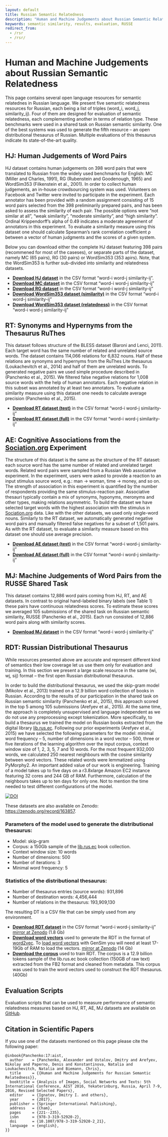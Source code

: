 ```yaml
---
layout: default
title: Russian Semantic Relatedness
description: "Human and Machine Judgements about Russian Semantic Relatedness."
keywords: semantic similarity, results, evaluation, RUSSE
redirect_from:
  - /rsr
  - /rsr/
---
```


# Human and Machine Judgements about Russian Semantic Relatedness

This page contains several open language resources for semantic relatednes in Russian language. We present five semantic relatedness resources for Russian, each being a list of triples (word_i, word_j, similarity_ij). Four of them are designed for evaluation of semantic relatedness, each complementing another in terms of relation type. These benchmarks were used in a shared task on Russian semantic similarity. One of the best systems was used to generate the fifth resource – an open distributional thesaurus of Russian. Multiple evaluations of this thesaurus indicate its state-of-the-art quality.

## HJ: Human Judgements of Word Pairs

HJ dataset contains human judgements on 398 word pairs that were translated to Russian from the widely used benchmarks for English: MC (Miller and Charles, 1991), RG (Rubenstein and Goodenough, 1965) and WordSim353 (Filkenstein et al., 2001). In order to collect human judgements, an in-house crowdsourcing system was used. Volunteers on Facebook and Twitter were invited to participate in the experiment. Each annotator has been provided with a random assignment consisting of 15 word pairs selected from the 398 preliminarily prepared pairs, and has been asked to assess the similarity of each pair. The possible options were “not similar at all”, “weak similarity”, “moderate similarity”, and “high similarity”. Ordinal Krippendorff’s alpha of 0.49 indicates a moderate agreement of annotators in this experiment. To evaluate a similarity measure using this dataset one should calculate Spearman’s rank correlation coefficient ρ between a vector of human judgments and the scores of a given system.

Below you can download either the complete HJ dataset featuring 398 pairs (recommened for most of the caseses), or separate parts of the dataset, namely MC (65 pairs), RG (30 pairs) or WordSim353 (353 apirs). Note, that the WordSim353 is further sub-divided into similarity and relatedness datasets.

* [**Download HJ dataset**](https://github.com/nlpub/russe-evaluation/blob/master/russe/evaluation/hj.csv) in the CSV format “word-i word-j similarity-ij”.
* [**Download MC dataset**](https://github.com/nlpub/russe-evaluation/blob/master/russe/evaluation/hj-mc.csv) in the CSV format “word-i word-j similarity-ij”
* [**Download RG dataset**](https://github.com/nlpub/russe-evaluation/blob/master/russe/evaluation/hj-rg.csv) in the CSV format “word-i word-j similarity-ij”
* [**Download WordSim353 dataset (similarity)**](https://github.com/nlpub/russe-evaluation/blob/master/russe/evaluation/hj-wordsim353-similarity.csv) in the CSV format “word-i word-j similarity-ij”
* [**Download WordSim353 dataset (relatedness)**](https://github.com/nlpub/russe-evaluation/blob/master/russe/evaluation/hj-wordsim353-relatedness.csv) in the CSV format “word-i word-j similarity-ij”

## RT: Synonyms and Hypernyms from the Thesaurus RuThes

This dataset follows structure of the BLESS dataset (Baroni and Lenci, 2011). Each target word has the same number of related and unrelated source words. The dataset contains 114,066 relations for 6,832 nouns. Half of these relations are synonyms and hypernyms from the RuThes Lite thesaurus (Loukachevitch et al., 2014) and half of them are unrelated words. To generated negative pairs we used simple procedure described in (Panchenko et al., 2015). We filtered false negative relations for 1,008 source words with the help of human annotators. Each negative relation in this subset was annotated by at least two annotators. To evaluate a similarity measure using this dataset one needs to calculate average precision (Panchenko et al., 2015).

* [**Download RT dataset (test)**](https://github.com/nlpub/russe-evaluation/blob/master/russe/evaluation/rt-test.csv) in the CSV format “word-i word-j similarity-ij”
* [**Download RT dataset (full)**](https://raw.githubusercontent.com/nlpub/russe-evaluation/master/russe/evaluation/rt.csv) in the CSV format “word-i word-j similarity-ij”

## AE: Cognitive Associations from the [Sociation.org](http://Sociation.org) Experiment

The structure of this dataset is the same as the structure of the RT dataset: each source word has the same number of related and unrelated target words. Related word pairs were sampled from a Russian Web associative experiment. In the experiment, users were asked to provide a reaction to an input stimulus source word, e.g.: man → woman, time → money, and so on. The strength of association in this experiment is quantified by the number of respondents providing the same stimulus-reaction pair. Associative thesauri typically contain a mix of synonyms, hyponyms, meronyms and other types, making relations asymmetric. To build the dataset we have selected target words with the highest association with the stimulus in [Sociation.org](http://Sociation.org) data. Like with the other datasets, we used only single-word nouns. Similarly to the RT dataset, we automatically generated negative word pairs and manually filtered false negatives for a subset of 1,501 pairs. As with the RT dataset, to evaluate a similarity measure based on this dataset one should use average precision.

* [**Download AE dataset (test)**](https://github.com/nlpub/russe-evaluation/blob/master/russe/evaluation/ae2-test.csv) in the CSV format “word-i word-j similarity-ij”
* [**Download AE dataset (full)**](https://raw.githubusercontent.com/nlpub/russe-evaluation/master/russe/evaluation/ae2.csv) in the CSV format “word-i word-j similarity-ij”

## MJ: Machine Judgements of Word Pairs from the RUSSE Shared Task

This dataset contains 12,886 word pairs coming from HJ, RT, and AE datasets. In contrast to original hand-labeled binary labels (see Table 1) these pairs have continuous relatedness scores. To estimate these scores we averaged 105 submissions of the shared task on Russian semantic similarity, RUSSE (Panchenko et al., 2015). Each run consisted of 12,886 word pairs along with similarity scores.

* [**Download MJ dataset**](https://github.com/nlpub/russe-evaluation/blob/master/russe/evaluation/mj.csv) in the CSV format “word-i word-j similarity-ij”

## RDT: Russian Distributional Thesaurus

While resources presented above are accurate and represent different kind of semantics their low coverage let us use them only for evaluation and training. In this section we present a large scale resource in the same (wi, wj, sij) format – the first open Russian distributional thesaurus.

In order to build the distributional thesaurus, we used the skip-gram model (Mikolov et al., 2013) trained on a 12.9 billion word collection of books in Russian. According to the results of our participation in the shared task on Russian semantic similarity (Panchenko et al., 2015), this approach scored in the top 5 among 105 submissions (Arefyev et al., 2015). At the same time, the approach is completely unsupervised and language independent as we do not use any preprocessing except tokenization. More specifically, to build a thesaurus we trained the model on Russian books extracted from the digital library [lib.rus.ec](http://lib.rus.ec). Following our prior experiments (Arefyev et al., 2015) we have selected the following parameters for the model: minimal word frequency – 5, number of dimensions in a word vector – 500, three or five iterations of the learning algorithm over the input corpus, context window size of 1, 2, 3, 5, 7 and 10 words. For the most frequent 932,000 words, we calculated 250 nearest neighbours with the cosine similarity between word vectors. These related words were lemmatized using PyMorphy2\. An important added value of our work is engineering. Training of a model takes up to five days on a r3.8xlarge Amazon EC2 instance featuring 32 cores and 244 GB of RAM. Furthermore, calculation of the neighbours takes up to ten days for only one. Not to mention the time needed to test different configurations of the model.

[![DOI](https://zenodo.org/badge/DOI/10.5281/zenodo.163857.svg)](https://doi.org/10.5281/zenodo.163857)

These datasets are also available on Zenodo: <https://zenodo.org/record/163857>.

### Parameters of the model used to generate the distributional thesaurus:
* Model: skip-gram
* Corpus: a 150Gb sample of the [lib.rus.ec](http://lib.rus.ec) book collection.
* Context window size: 10 words
* Number of dimensions: 500
* Number of iterations: 3
* Minimal word frequency: 5

<h3>Statistics of the distributional thesaurus:</h3>

* Number of thesaurus entries (source words): 931,896
* Number of destination words: 4,456,444
* Number of relations in the thesaurus: 193,909,130


The resulting DT is a CSV file that can be simply used from any environment.

* [**Download RDT dataset**](http://panchenko.me/data/russe/all.norm-sz500-w10-cb0-it3-min5.w2v.vocab_1100000_similar250.gz) in the CSV format “word-i word-j similarity-ij” [mirror at Zenodo](https://zenodo.org/record/163857/files/all.norm-sz500-w10-cb0-it3-min5.w2v.vocab_1100000_similar250.gz) (1.8 Gb)
* [**Download word vectors**](http://panchenko.me/data/dsl-backup/w2v-ru/all.norm-sz500-w10-cb0-it3-min5.w2v) used to generate the RDT in the format of [word2vec](https://code.google.com/p/word2vec/). To [load word vectors](https://github.com/nlpub/russe-evaluation/tree/master/russe/measures/word2vec) with GenSim  you will need at least 17-19Gb of RAM to load the vectors. [mirror at Zenodo](https://zenodo.org/record/400631#.WOJdXRKGPdQ) (14 Gb)
* [**Download the corpus**](http://panchenko.me/data/russe/librusec_fb2.plain.gz) used to train RDT. The corpus is a 12.9 billion  tokens sample of the lib.rus.ec book collection (150GB of raw text) extracted from the FB2 format and cleaned from metadata. This corpus was used to train the word vectors used to construct the RDT thesaurus. (40Gb)

## Evaluation Scripts

Evaluation scripts that can be used to measure performance of semantic relatedness measures based on HJ, RT, AE, MJ datasets are available on [GitHub](https://github.com/nlpub/russe-evaluation/tree/master/russe/evaluation).

## Citation in Scientific Papers

If you use one of the datasets mentioned on this page please cite the following paper:

```
@inbook{Panchenko:17:aist,
  author    = {Panchenko, Alexander and Ustalov, Dmitry and Arefyev, Nikolay and Paperno, Denis and Konstantinova, Natalia and Loukachevitch, Natalia and Biemann, Chris},
  title     = {{Human and Machine Judgements for Russian Semantic Relatedness}},
  booktitle = {Analysis of Images, Social Networks and Texts: 5th International Conference, AIST 2016, Yekaterinburg, Russia, April 7-9, 2016, Revised Selected Papers},
  editor    = {Ignatov, Dmitry I. and others},
  year      = {2017},
  publisher = {Springer International Publishing},
  address   = {Cham},
  pages     = {221--235},
  isbn      = {978-3-319-52920-2},
  doi       = {10.1007/978-3-319-52920-2_21},
  language  = {english},
}}
```

